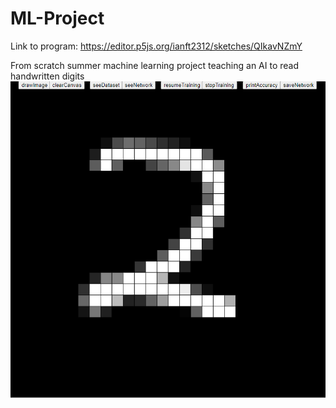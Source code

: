 # ML-Project
Link to program: https://editor.p5js.org/ianft2312/sketches/QIkavNZmY

From scratch summer machine learning project teaching an AI to read handwritten digits
![alt text](https://github.com/sebastian-ian/ML-Project/blob/main/Screenshots/Handwritten%20Digit.png)
